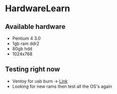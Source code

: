 # HardwareLearn

## Available hardware

- Pentium 4 3.0
- 1gb ram ddr2
- 80gb hdd
- 1024x768

## Testing right now

- Ventoy for usb burn -> [Link](https://ventoy.net/en/index.html)
- Looking for new rams then test all the OS's again
